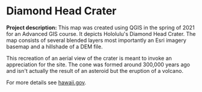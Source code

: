 # Diamond Head Crater

**Project description:** 
This map was created using QGIS in the spring of 2021 for an Advanced GIS course. It depicts Hololulu's Diamond Head Crater. The map consists of several blended layers most importantly an Esri imagery basemap and a hillshade of a DEM file. 

This recreation of an aerial view of the crater is meant to invoke an appreciation for the site. The cone was formed around 300,000 years ago and isn't actually the result of an asteroid but the eruption of a volcano.



For more details see [hawaii.gov](https://dlnr.hawaii.gov/dsp/parks/oahu/diamond-head-state-monument/).
